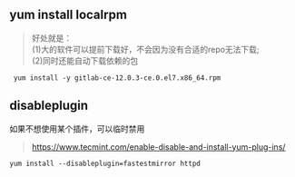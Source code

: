 ## yum install localrpm

> 好处就是：  
(1)大的软件可以提前下载好，不会因为没有合适的repo无法下载;   
(2)同时还能自动下载依赖的包  
```console
 yum install -y gitlab-ce-12.0.3-ce.0.el7.x86_64.rpm
```


## disableplugin
如果不想使用某个插件，可以临时禁用

> https://www.tecmint.com/enable-disable-and-install-yum-plug-ins/
```
yum install --disableplugin=fastestmirror httpd
```
